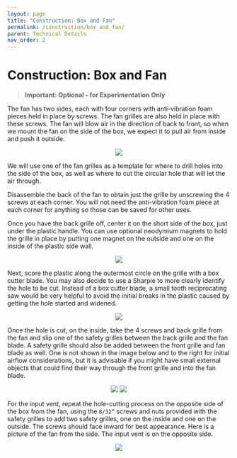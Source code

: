 ```yaml
---
layout: page
title: "Construction: Box and Fan"
permalink: /construction/box_and_fan/
parent: Technical Details
nav_order: 2
---
```


# Construction: Box and Fan

> **Important: Optional - for Experimentation Only**

The fan has two sides, each with four corners with anti-vibration foam pieces held in place by screws. The fan grilles are also held in place with these screws. The fan will blow air in the direction of back to front, so when we mount the fan on the side of the box, we expect it to pull air from inside and push it outside.

<p align="center">
    <image src="/openair-cyan/assets/images/assemblyinst/computer_fan_actual.png"></image>
</p>

We will use one of the fan grilles as a template for where to drill holes into the side of the box, as well as where to cut the circular hole that will let the air through.

Disassemble the back of the fan to obtain just the grille by unscrewing the 4 screws at each corner. You will not need the anti-vibration foam piece at each corner for anything so those can be saved for other uses.

Once you have the back grille off, center it on the short side of the box, just under the plastic handle. You can use optional neodymium magnets to hold the grille in place by putting one magnet on the outside and one on the inside of the plastic side wall.

<p align="center">
    <image src="/openair-cyan/assets/images/assemblyinst/tracing_fan_grille.png"></image>
</p>

Next, score the plastic along the outermost circle on the grille with a box cutter blade. You may also decide to use a Sharpie to more clearly identify the hole to be cut. Instead of a box cutter blade, a small tooth reciprocating saw would be very helpful to avoid the initial breaks in the plastic caused by getting the hole started and widened.

<p align="center">
    <image src="/openair-cyan/assets/images/assemblyinst/fan_hole_cutout.png"></image>
</p>

Once the hole is cut, on the inside, take the 4 screws and back grille from the fan and slip one of the safety grilles between the back grille and the fan blade. A safety grille should also be added between the front grille and fan blade as well. One is not shown in the image below and to the right for initial airflow considerations, but it is advisable if you might have small external objects that could find their way through the front grille and into the fan blade.

<p align="center">
    <image src="/openair-cyan/assets/images/assemblyinst/fan_front.png"></image>  <image src="/openair-cyan/assets/images/assemblyinst/fan_back.png"></image>
</p>

For the input vent, repeat the hole-cutting process on the opposite side of the box from the fan, using the `8/32”` screws and nuts provided with the safety grilles to add two safety grilles, one on the inside and one on the outside. The screws should face inward for best appearance.
Here is a picture of the fan from the side. The input vent is on the opposite side.

<p align="center">
    <image src="/openair-cyan/assets/images/assemblyinst/box_fan_side.png"></image>
</p>
